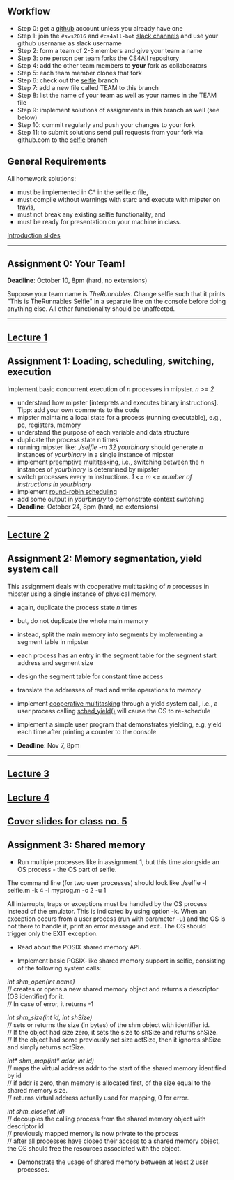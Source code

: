 Workflow
--------

* Step 0: get a [github](https://github.com) account unless you already have one
* Step 1: join the `#sws2016` and `#cs4all-bot` [slack channels](https://cksystemsteaching.slack.com/signup) and use your github username as slack username
* Step 2: form a team of 2-3 members and give your team a name
* Step 3: one person per team forks the [CS4All](https://github.com/cksystemsteaching/CS4All/fork) repository
* Step 4: add the other team members to __your__ fork as collaborators
* Step 5: each team member clones that fork
* Step 6: check out the [selfie](https://github.com/cksystemsteaching/CS4All/tree/selfie) branch
* Step 7: add a new file called TEAM to this branch
* Step 8: list the name of your team as well as your names in the TEAM file
* Step 9: implement solutions of assignments in this branch as well (see below)
* Step 10: commit regularly and push your changes to your fork
* Step 11: to submit solutions send pull requests from your fork via github.com to the [selfie](https://github.com/cksystemsteaching/CS4All/tree/selfie) branch

General Requirements
--------------------

All homework solutions:

* must be implemented in C\* in the selfie.c file,
* must compile without warnings with starc and execute with mipster on [travis](https://travis-ci.org/cksystemsteaching/CS4All),
* must not break any existing selfie functionality, and
* must be ready for presentation on your machine in class.


[Introduction slides](https://myfiles.sbg.ac.at/index.php/s/gEGFSoIrMdee6rA)

---------------------

Assignment 0: Your Team!
------------------------

__Deadline__: October 10, 8pm (hard, no extensions)

Suppose your team name is *TheRunnables*. Change selfie such that it prints "This is TheRunnables Selfie" in a separate line on the console before doing anything else. All other functionality should be unaffected.

-----------
[Lecture 1](https://myfiles.sbg.ac.at/index.php/s/oTwDS4UoSijdEEc)
-----------



Assignment 1: Loading, scheduling, switching, execution
-------------------------------------------------------

Implement basic concurrent execution of _n_ processes in mipster. _n >= 2_ 

* understand how mipster [interprets and executes binary instructions]. Tipp: add your own comments to the code
* mipster maintains a local state for a process (running executable), e.g., pc, registers, memory
* understand the purpose of each variable and data structure
* duplicate the process state n times
* running mipster like: _./selfie -m 32 yourbinary_ should generate _n_ instances of _yourbinary_ in a single instance of mipster
* implement [preemptive multitasking](https://en.wikipedia.org/wiki/Preemption_(computing)), i.e., switching between the _n_ instances of _yourbinary_ is determined by mipster 
* switch processes every m instructions. _1 <= m <= number of instructions in yourbinary_
* implement [round-robin scheduling](https://en.wikipedia.org/wiki/Round-robin_scheduling)
* add some output in _yourbinary_ to demonstrate context switching
* __Deadline__: October 24, 8pm (hard, no extensions)

-----------
[Lecture 2](https://myfiles.sbg.ac.at/index.php/s/DOuC6keTPyEAHcw)
-----------

Assignment 2: Memory segmentation, yield system call
----------------------------------------------------

This assignment deals with cooperative multitasking of _n_ processes in mipster using a single instance of physical memory.

* again, duplicate the process state _n_ times
* but, do not duplicate the whole main memory
* instead, split the main memory into segments by implementing a segment table in mipster
* each process has an entry in the segment table for the segment start address and segment size
* design the segment table for constant time access
* translate the addresses of read and write operations to memory

* implement [cooperative multitasking](https://en.wikipedia.org/wiki/Computer_multitasking) through a yield system call, i.e., a user process calling [sched_yield()](http://linux.die.net/man/2/sched_yield) will cause the OS to re-schedule
* implement a simple user program that demonstrates yielding, e.g, yield each time after printing a counter to the console
* __Deadline__: Nov 7, 8pm

-----------

[Lecture 3](https://myfiles.sbg.ac.at/index.php/s/sDpx7HPjbGitXwA)
-----------

[Lecture 4](https://myfiles.sbg.ac.at/index.php/s/j7xW8qDRTxnd7pO)
-----------

[Cover slides for class no. 5](https://myfiles.sbg.ac.at/index.php/s/yGZIpDCe5iccUK7)
-----------

Assignment 3: Shared memory
-------------------------------------------------------

* Run multiple processes like in assignment 1, but this time alongside an OS process - the OS part of selfie. 

The command line (for two user processes) should look like
./selfie -l selfie.m -k 4 -l myprog.m -c 2 -u 1 

All interrupts, traps or exceptions must be handled by the OS process instead of the emulator. This is indicated by  using option -k. When an exception occurs from a user process (run with parameter -u) and the OS is not there to handle it, print an error message and exit. The OS should trigger only the EXIT exception. 

* Read about the POSIX shared memory API.

* Implement basic POSIX-like shared memory support in selfie, consisting of the following system calls:

*int shm_open(int name)*   
// creates or opens a new shared memory object and returns a descriptor (OS identifier) for it.   
// In case of error, it returns -1   

*int shm_size(int id, int shSize)*   
// sets or returns the size (in bytes) of the shm object with identifier id.   
// If the object had size zero, it sets the size to shSize and returns shSize.   
// If the object had some previously set size actSize, then it ignores shSize and simply returns actSize.   

*int\* shm_map(int\* addr, int id)*   
// maps the virtual address addr to the start of the shared memory identified by id   
// if addr is zero, then memory is allocated first, of the size equal to the shared memory size.    
// returns virtual address actually used for mapping, 0 for error.   

*int shm_close(int id)*  
// decouples the calling process from the shared memory object with descriptor id   
// previously mapped memory is now private to the process   
// after all processes have closed their access to a shared memory object, the OS should free the resources associated  with the object.   

* Demonstrate the usage of shared memory between at least 2 user processes.
